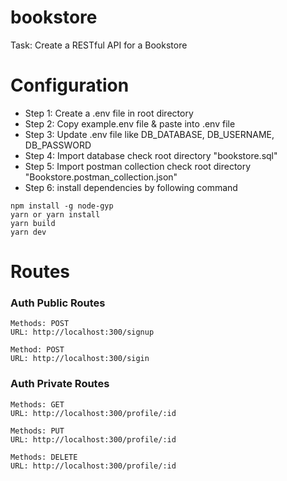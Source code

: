 # bookstore
Task: Create a RESTful API for a Bookstore

# Configuration
- Step 1: Create a .env file in root directory
- Step 2: Copy example.env file & paste into .env file
- Step 3: Update .env file like DB_DATABASE, DB_USERNAME, DB_PASSWORD
- Step 4: Import database check root directory "bookstore.sql"
- Step 5: Import postman collection check root directory "Bookstore.postman_collection.json"
- Step 6: install dependencies by following command
```
npm install -g node-gyp
yarn or yarn install
yarn build
yarn dev
```
# Routes
### Auth Public Routes
```
Methods: POST
URL: http://localhost:300/signup

Method: POST
URL: http://localhost:300/sigin
```

### Auth Private Routes
```
Methods: GET
URL: http://localhost:300/profile/:id

Methods: PUT
URL: http://localhost:300/profile/:id

Methods: DELETE
URL: http://localhost:300/profile/:id
```